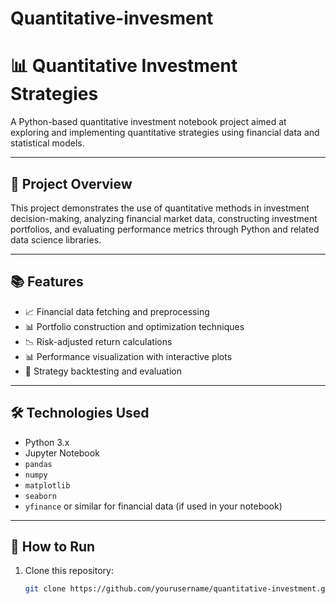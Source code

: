 # Quantitative-invesment
# 📊 Quantitative Investment Strategies

A Python-based quantitative investment notebook project aimed at exploring and implementing quantitative strategies using financial data and statistical models.

---

## 📑 Project Overview

This project demonstrates the use of quantitative methods in investment decision-making, analyzing financial market data, constructing investment portfolios, and evaluating performance metrics through Python and related data science libraries.

---

## 📚 Features

- 📈 Financial data fetching and preprocessing  
- 📊 Portfolio construction and optimization techniques  
- 📉 Risk-adjusted return calculations  
- 📊 Performance visualization with interactive plots  
- 📑 Strategy backtesting and evaluation  

---

## 🛠️ Technologies Used

- Python 3.x  
- Jupyter Notebook  
- `pandas`  
- `numpy`  
- `matplotlib`  
- `seaborn`  
- `yfinance` or similar for financial data (if used in your notebook)  

---

## 📂 How to Run

1. Clone this repository:
   ```bash
   git clone https://github.com/yourusername/quantitative-investment.git
